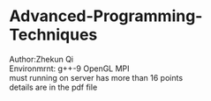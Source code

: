 # Advanced-Programming-Techniques
 
Author:Zhekun Qi   
Environmrnt: g++-9 OpenGL MPI    
must running on server has more than 16 points    
details are in the pdf file   

